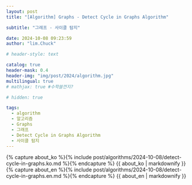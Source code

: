 ```yaml
---
layout: post
title: "[Algorithm] Graphs - Detect Cycle in Graphs Algorithm"

subtitle: "그레프 - 사이클 탐지"

date: 2024-10-08 09:23:59
author: "lim.Chuck"

# header-style: text

catalog: true
header-mask: 0.4
header-img: "img/post/2024/algorithm.jpg"
multilingual: true
# mathjax: true #수학쓸껀지?

# hidden: true

tags:
  - algorithm
  - 알고리즘
  - Graphs
  - 그래프
  - Detect Cycle in Graphs Algorithm
  - 사이클 탐지
---
```


<div class="ko post-container">
    {% capture about_ko %}{% include post/algorithms/2024-10-08/detect-cycle-in-graphs.ko.md %}{% endcapture %}
    {{ about_ko | markdownify }}
</div>
<div class="en post-container">
    {% capture about_en %}{% include post/algorithms/2024-10-08/detect-cycle-in-graphs.en.md %}{% endcapture %}
    {{ about_en | markdownify }}
</div>
